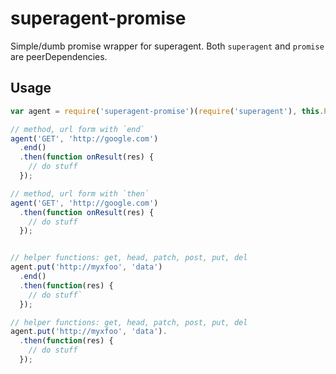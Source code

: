 superagent-promise
==================

Simple/dumb promise wrapper for superagent. Both `superagent` and
`promise` are peerDependencies.


## Usage

```js
var agent = require('superagent-promise')(require('superagent'), this.Promise || require('promise'));

// method, url form with `end`
agent('GET', 'http://google.com')
  .end()
  .then(function onResult(res) {
    // do stuff
  });

// method, url form with `then`
agent('GET', 'http://google.com')
  .then(function onResult(res) {
    // do stuff
  });


// helper functions: get, head, patch, post, put, del
agent.put('http://myxfoo', 'data')
  .end()
  .then(function(res) {
    // do stuff`
  });

// helper functions: get, head, patch, post, put, del
agent.put('http://myxfoo', 'data').
  .then(function(res) {
    // do stuff
  });


```
